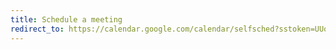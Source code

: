 ```yaml
---
title: Schedule a meeting
redirect_to: https://calendar.google.com/calendar/selfsched?sstoken=UUowZ0M1TUlSMXFffGRlZmF1bHR8YmI1YmZkNjM2MjJiMDdlMzdmNzI4ZmMyMTExOGY0ZGM&ctz=America/Los_Angeles
---
```

